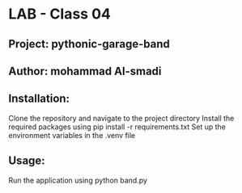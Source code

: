 
# LAB - Class 04

## Project: pythonic-garage-band

## Author: mohammad Al-smadi

## Installation:
Clone the repository and navigate to the project directory
Install the required packages using pip install -r requirements.txt
Set up the environment variables in the .venv file
## Usage:
Run the application using python band.py

